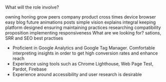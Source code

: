 What will the role involve?

owning honing grow peers company product cross times device browser easy blog future animations posts simple vision explains integral keeping platform designed ensuring maintaining practices researching compatibility proposition implementing responsiveness
What are we looking for?
sations, SRR and SEO best practises

- Proficient in Google Analytics and Google Tag Manager. Comfortable interpreting insights in order to get high conversion rates and enhance reach
- Experience using tools such as Chrome Lighthouse, Web Page Test, Pardot, Firebase
- Experience around accessibility and user research is desirable
